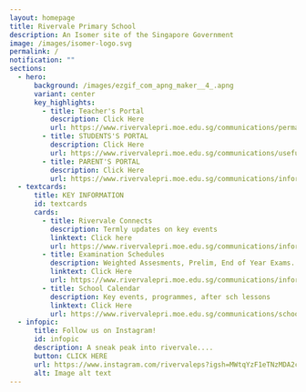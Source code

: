 ```yaml
---
layout: homepage
title: Rivervale Primary School
description: An Isomer site of the Singapore Government
image: /images/isomer-logo.svg
permalink: /
notification: ""
sections:
  - hero:
      background: /images/ezgif_com_apng_maker__4_.apng
      variant: center
      key_highlights:
        - title: Teacher's Portal
          description: Click Here
          url: https://www.rivervalepri.moe.edu.sg/communications/permalink/
        - title: STUDENTS'S PORTAL
          description: Click Here
          url: https://www.rivervalepri.moe.edu.sg/communications/useful-links-for-students/
        - title: PARENT'S PORTAL
          description: Click Here
          url: https://www.rivervalepri.moe.edu.sg/communications/information-for-parents/generalinformation/
  - textcards:
      title: KEY INFORMATION
      id: textcards
      cards:
        - title: Rivervale Connects
          description: Termly updates on key events
          linktext: Click here
          url: https://www.rivervalepri.moe.edu.sg/communications/information-for-parents/generalinformation/
        - title: Examination Schedules
          description: Weighted Assesments, Prelim, End of Year Exams...
          linktext: Click Here
          url: https://www.rivervalepri.moe.edu.sg/communications/information-for-parents/generalinformation/
        - title: School Calendar
          description: Key events, programmes, after sch lessons
          linktext: Click Here
          url: https://www.rivervalepri.moe.edu.sg/communications/school-calendar/
  - infopic:
      title: Follow us on Instagram!
      id: infopic
      description: A sneak peak into rivervale....
      button: CLICK HERE
      url: https://www.instagram.com/rivervaleps?igsh=MWtqYzF1eTNzMDA2cA==
      alt: Image alt text
---
```


